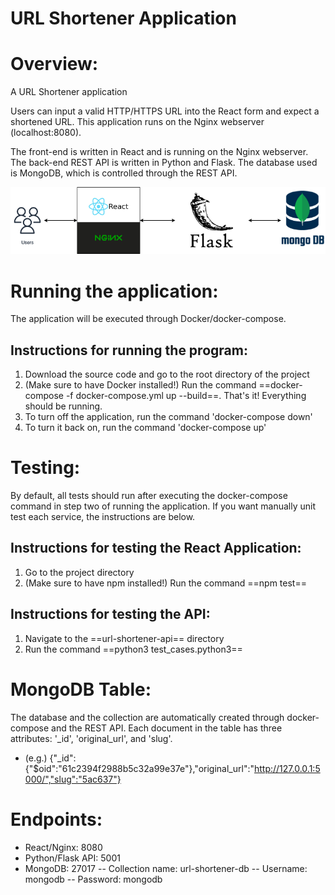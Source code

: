 URL Shortener Application
=========================

# Overview: 
A URL Shortener application

Users can input a valid HTTP/HTTPS URL into the React form and expect a shortened URL. This application
runs on the Nginx webserver (localhost:8080).

The front-end is written in React and is running on the Nginx webserver.
The back-end REST API is written in Python and Flask. 
The database used is MongoDB, which is controlled through the REST API.

![Diagram](URLShortenerDiagram.png)

# Running the application:
The application will be executed through Docker/docker-compose.

## Instructions for running the program:
1. Download the source code and go to the root directory of the project
2. (Make sure to have Docker installed!) Run the command ==docker-compose -f docker-compose.yml up --build==. That's it! Everything should be running.
3. To turn off the application, run the command 'docker-compose down'
4. To turn it back on, run the command 'docker-compose up'

# Testing:
By default, all tests should run after executing the docker-compose command in step two of running the application.
If you want manually unit test each service, the instructions are below.

## Instructions for testing the React Application:
1. Go to the project directory
2. (Make sure to have npm installed!) Run the command ==npm test==

## Instructions for testing the API:
1. Navigate to the ==url-shortener-api== directory
2. Run the command ==python3 test_cases.python3==

# MongoDB Table:
The database and the collection are automatically created through docker-compose and the REST API.
Each document in the table has three attributes: '_id', 'original_url', and 'slug'.
- (e.g.) {"_id":{"$oid":"61c2394f2988b5c32a99e37e"},"original_url":"http://127.0.0.1:5000/","slug":"5ac637"}

# Endpoints:
- React/Nginx: 8080
- Python/Flask API: 5001
- MongoDB: 27017
    -- Collection name: url-shortener-db
    -- Username: mongodb
    -- Password: mongodb
